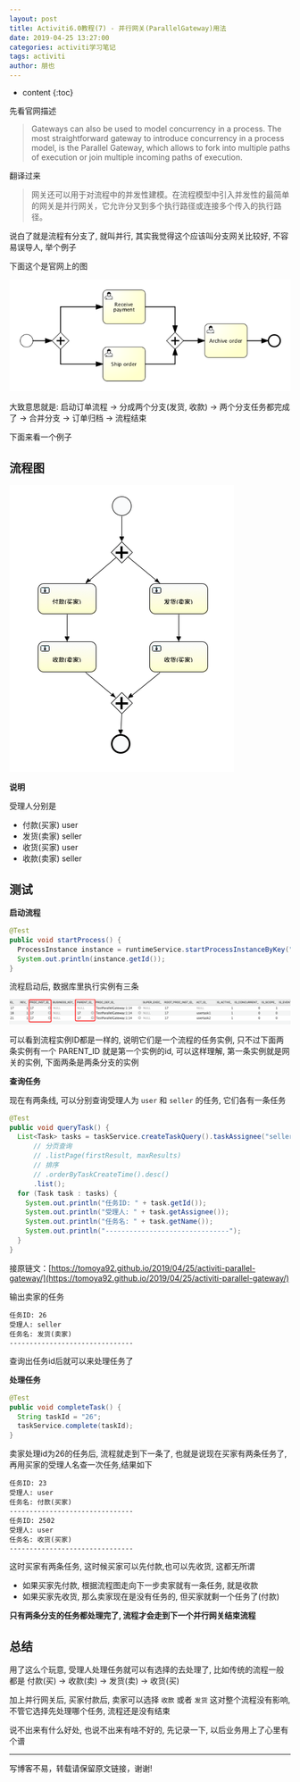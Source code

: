 ```yaml
---
layout: post
title: Activiti6.0教程(7) - 并行网关(ParallelGateway)用法
date: 2019-04-25 13:27:00
categories: activiti学习笔记
tags: activiti
author: 朋也
---
```


* content
{:toc}

先看官网描述

> Gateways can also be used to model concurrency in a process. The most straightforward gateway to introduce
> concurrency in a process model, is the Parallel Gateway, which allows to fork into multiple paths of execution or
> join multiple incoming paths of execution.

翻译过来

> 网关还可以用于对流程中的并发性建模。在流程模型中引入并发性的最简单的网关是并行网关，它允许分叉到多个执行路径或连接多个传入的执行路径。

说白了就是流程有分支了, 就叫并行, 其实我觉得这个应该叫分支网关比较好, 不容易误导人, 举个例子






下面这个是官网上的图

![](/assets/bpmn.parallel.gateway.png)

大致意思就是: 启动订单流程 -> 分成两个分支(发货, 收款) -> 两个分支任务都完成了 -> 合并分支 -> 订单归档 -> 流程结束

下面来看一个例子

## 流程图

![](/assets/QQ20190425-143036.png)

**说明**

受理人分别是

- 付款(买家)    user
- 发货(卖家)    seller
- 收货(买家)    user
- 收款(卖家)    seller

## 测试

**启动流程**

```java
@Test
public void startProcess() {
  ProcessInstance instance = runtimeService.startProcessInstanceByKey("TestParallelGateway");
  System.out.println(instance.getId());
}
```

流程启动后, 数据库里执行实例有三条

![](/assets/QQ20190425-144043.png)

可以看到流程实例ID都是一样的, 说明它们是一个流程的任务实例, 只不过下面两条实例有一个 PARENT_ID 就是第一个实例的id, 可以这样理解, 第一条实例就是网关的实例, 下面两条是两条分支的实例

**查询任务**

现在有两条线, 可以分别查询受理人为 `user` 和 `seller` 的任务, 它们各有一条任务

```java
@Test
public void queryTask() {
  List<Task> tasks = taskService.createTaskQuery().taskAssignee("seller")
      // 分页查询
      // .listPage(firstResult, maxResults)
      // 排序
      // .orderByTaskCreateTime().desc()
      .list();
  for (Task task : tasks) {
    System.out.println("任务ID: " + task.getId());
    System.out.println("受理人: " + task.getAssignee());
    System.out.println("任务名: " + task.getName());
    System.out.println("-------------------------------");
  }
}
```

接原链文：[https://tomoya92.github.io/2019/04/25/activiti-parallel-gateway/](https://tomoya92.github.io/2019/04/25/activiti-parallel-gateway/)

输出卖家的任务

```
任务ID: 26
受理人: seller
任务名: 发货(卖家)
-------------------------------
```

查询出任务id后就可以来处理任务了

**处理任务**

```java
@Test
public void completeTask() {
  String taskId = "26";
  taskService.complete(taskId);
}
```

卖家处理id为26的任务后, 流程就走到下一条了, 也就是说现在买家有两条任务了, 再用买家的受理人名查一次任务,结果如下

```
任务ID: 23
受理人: user
任务名: 付款(买家)
-------------------------------
任务ID: 2502
受理人: user
任务名: 收货(买家)
-------------------------------
```

这时买家有两条任务, 这时候买家可以先付款,也可以先收货, 这都无所谓

- 如果买家先付款, 根据流程图走向下一步卖家就有一条任务, 就是收款
- 如果买家先收货, 那么卖家现在是没有任务的, 但买家就剩一个任务了(付款)

**只有两条分支的任务都处理完了, 流程才会走到下一个并行网关结束流程**

## 总结

用了这么个玩意, 受理人处理任务就可以有选择的去处理了, 比如传统的流程一般都是 付款(买) -> 收款(卖) -> 发货(卖) -> 收货(买)

加上并行网关后, 买家付款后, 卖家可以选择 `收款` 或者 `发货` 这对整个流程没有影响, 不管它选择先处理哪个任务, 流程还是没有结束

说不出来有什么好处, 也说不出来有啥不好的, 先记录一下, 以后业务用上了心里有个谱

---

写博客不易，转载请保留原文链接，谢谢!